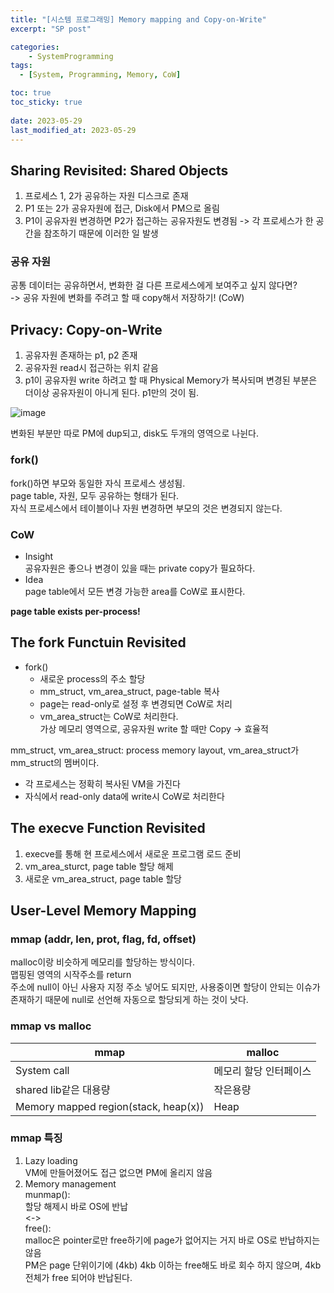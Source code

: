 ```yaml
---
title: "[시스템 프로그래밍] Memory mapping and Copy-on-Write"
excerpt: "SP post"

categories:
    - SystemProgramming
tags:
  - [System, Programming, Memory, CoW]

toc: true
toc_sticky: true
 
date: 2023-05-29
last_modified_at: 2023-05-29
---
```


## Sharing Revisited: Shared Objects
1. 프로세스 1, 2가 공유하는 자원 디스크로 존재
2. P1 또는 2가 공유자원에 접근, Disk에서 PM으로 올림
3. P1이 공유자원 변경하면 P2가 접근하는 공유자원도 변경됨
-> 각 프로세스가 한 공간을 참조하기 때문에 이러한 일 발생


### 공유 자원
공통 데이터는 공유하면서, 변화한 걸 다른 프로세스에게 보여주고 싶지 않다면?  
-> 공유 자원에 변화를 주려고 할 때 copy해서 저장하기! (CoW)


## Privacy: Copy-on-Write
1. 공유자원 존재하는 p1, p2 존재
2. 공유자원 read시 접근하는 위치 같음
3. p1이 공유자원 write 하려고 할 때 Physical Memory가 복사되며 변경된 부분은 더이상 공유자원이 아니게 된다. p1만의 것이 됨.

![image](https://github.com/ssoxong/ssoxong.github.io/assets/112956015/25d54146-4db1-4cb1-8111-fc95483aaff2)

변화된 부분만 따로 PM에 dup되고, disk도 두개의 영역으로 나뉜다. 

### fork()
fork()하면 부모와 동일한 자식 프로세스 생성됨.  
page table, 자원, 모두 공유하는 형태가 된다.  
자식 프로세스에서 테이블이나 자원 변경하면 부모의 것은 변경되지 않는다.  


### CoW
- Insight  
    공유자원은 좋으나 변경이 있을 때는 private copy가 필요하다.
- Idea  
    page table에서 모든 변경 가능한 area를 CoW로 표시한다.
    
**page table exists per-process!**


## The fork Functuin Revisited
- fork()  
    - 새로운 process의 주소 할당
    - mm_struct, vm_area_struct, page-table 복사
    - page는 read-only로 설정 후 변경되면 CoW로 처리
    - vm_area_struct는 CoW로 처리한다.   
        가상 메모리 영역으로, 공유자원 write 할 때만 Copy -> 효율적

mm_struct, vm_area_struct: process memory layout, vm_area_struct가 mm_struct의 멤버이다. 

- 각 프로세스는 정확히 복사된 VM을 가진다
- 자식에서 read-only data에 write시 CoW로 처리한다

## The execve Function Revisited
1. execve를 통해 현 프로세스에서 새로운 프로그램 로드 준비
2. vm_area_sturct, page table 할당 해제
3. 새로운 vm_area_struct, page table 할당


## User-Level Memory Mapping
### mmap (addr, len, prot, flag, fd, offset)
malloc이랑 비슷하게 메모리를 할당하는 방식이다.  
맵핑된 영역의 시작주소를 return  
주소에 null이 아닌 사용자 지정 주소 넣어도 되지만, 사용중이면 할당이 안되는 이슈가 존재하기 때문에 null로 선언해 자동으로 할당되게 하는 것이 낫다.


### mmap vs malloc
|mmap|malloc|
|---|---|
|System call|메모리 할당 인터페이스|
|shared lib같은 대용량|작은용량|
|Memory mapped region(stack, heap(x))|Heap|


### mmap 특징  

1. Lazy loading  
VM에 만들어졌어도 접근 없으면 PM에 올리지 않음  
2. Memory management  
munmap():  
할당 해제시 바로 OS에 반납  
<->  
free():  
malloc은 pointer로만 free하기에 page가 없어지는 거지 바로 OS로 반납하지는 않음   
PM은 page 단위이기에 (4kb) 4kb 이하는 free해도 바로 회수 하지 않으며, 4kb 전체가 free 되어야 반납된다. 